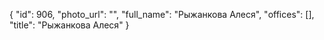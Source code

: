 {
    "id": 906,
    "photo_url": "",
    "full_name": "Рыжанкова Алеся",
    "offices": [],
    "title": "Рыжанкова Алеся"
}